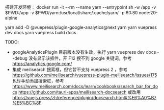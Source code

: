 
搭建开发环境：
docker run -it --rm --name yarn --entrypoint sh -w /app -v $PWD:/app -v $PWD/yarn:/usr/local/share/.cache/yarn/ -p 80:80 node:20-alpine

yarn add -D @vuepress/plugin-google-analytics@next
yarn
yarn vuepress dev docs
yarn vuepress build docs


TODO:

- googleAnalyticsPlugin 目前版本没有生效，执行 yarn vuepress dev docs --debug 没有显示该插件，开 F12 搜不到 google 关键词。参考 https://analytics.google.com/
- 集成 meilisearch 搜索框，但它暂不支持 vuepress 2 ，参考 https://github.com/meilisearch/vuepress-plugin-meilisearch/issues/175
  也许手动添加搜索框，参考
    https://www.meilisearch.com/docs/learn/cookbooks/search_bar_for_docs
    https://github.com/tauri-apps/meilisearch-docsearch
  或改用 https://vuejs.press/zh/reference/plugin/docsearch.html#%E6%A0%B7%E5%BC%8F
